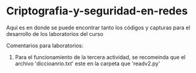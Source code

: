 # Criptografia-y-seguridad-en-redes
Aquí es en donde se puede encontrar tanto los códigos y capturas para el desarrollo de los laboratorios del curso

Comentarios para laboratorios:
  1) Para el funcionamiento de la tercera actividad, se recomeinda que el archivo 'diccioanrio.txt' este en la carpeta que 'readv2.py'
